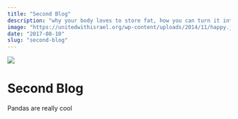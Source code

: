 ```yaml
---
title: "Second Blog"
description: "why your body loves to store fat, how you can turn it into a fat burning machine, and how to maintain the lifestyle through awesome meals."
image: "https://unitedwithisrael.org/wp-content/uploads/2014/11/happy.jpg"
date: "2017-08-10"
slug: "second-blog"
---
```

<img src='https://unitedwithisrael.org/wp-content/uploads/2014/11/happy.jpg'/>
<div class='blog_wrapper'>
  <h1>Second Blog</h1>
  <p>Pandas are really cool</p>
</div>
